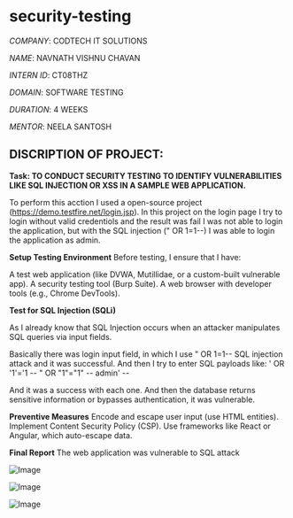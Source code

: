 # security-testing

*COMPANY*: CODTECH IT SOLUTIONS

*NAME*: NAVNATH VISHNU CHAVAN

*INTERN ID*: CT08THZ

*DOMAIN*: SOFTWARE TESTING

*DURATION*: 4 WEEKS

*MENTOR*: NEELA SANTOSH

## DISCRIPTION OF PROJECT:

**Task: TO CONDUCT SECURITY TESTING TO IDENTIFY VULNERABILITIES LIKE SQL INJECTION OR XSS IN A SAMPLE WEB APPLICATION.**

To perform this acction I used a open-source project (https://demo.testfire.net/login.jsp).
In this project on the login page I try to login without valid credentiols and the result was fail I was not able to login the application,
but with the SQL injection (" OR 1=1--) I was able to login the application as admin.

**Setup Testing Environment**
Before testing, I ensure that I have:

A test web application (like DVWA, Mutillidae, or a custom-built vulnerable app).
A security testing tool (Burp Suite).
A web browser with developer tools (e.g., Chrome DevTools).

**Test for SQL Injection (SQLi)**

As I already know that SQL Injection occurs when an attacker manipulates SQL queries via input fields.

Basically there was login input field, in which I use " OR 1=1-- SQL injection attack and it was successful.
And then I try to enter SQL payloads like:
' OR '1'='1  -- 
" OR "1"="1" -- 
admin' -- 

And it was a success with each one. And then the database returns sensitive information or bypasses authentication, it was vulnerable.

**Preventive Measures**
Encode and escape user input (use HTML entities).
Implement Content Security Policy (CSP).
Use frameworks like React or Angular, which auto-escape data.

**Final Report**
The web application was vulnerable to SQL attack

![Image](https://github.com/user-attachments/assets/a963d91a-058c-4958-aa9a-ac4e210cf2b0)

![Image](https://github.com/user-attachments/assets/8877a9a2-2db6-4748-8bd1-2afe55cba5a3)

![Image](https://github.com/user-attachments/assets/315e41de-da2d-4231-9b18-a5772451b165)
